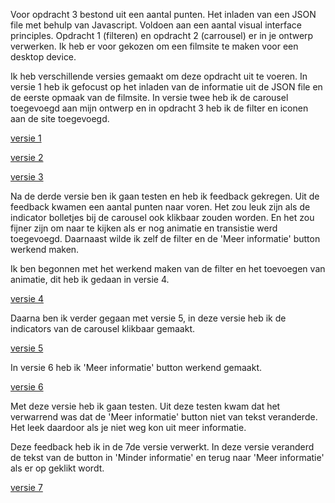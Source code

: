Voor opdracht 3 bestond uit een aantal punten. Het inladen van een JSON file met behulp van Javascript. Voldoen aan een aantal visual interface principles. Opdracht 1 (filteren) en opdracht 2 (carrousel) er in je ontwerp verwerken. Ik heb er voor gekozen om een filmsite te maken voor een desktop device.

Ik heb verschillende versies gemaakt om deze opdracht uit te voeren. In versie 1 heb ik gefocust op het inladen van de informatie uit de JSON file en de eerste opmaak van de filmsite. In versie twee heb ik de carousel toegevoegd aan mijn ontwerp en in opdracht 3 heb ik de filter en iconen aan de site toegevoegd.

[versie 1](https://lisaottenhof.github.io/Frontend-voor-Designers/Opdracht%203/versie%201)

[versie 2](https://lisaottenhof.github.io/Frontend-voor-Designers/Opdracht%203/versie%202)

[versie 3](https://lisaottenhof.github.io/Frontend-voor-Designers/Opdracht%203/versie%203)

Na de derde versie ben ik gaan testen en heb ik feedback gekregen. Uit de feedback kwamen een aantal punten naar voren.
Het zou leuk zijn als de indicator bolletjes bij de carousel ook klikbaar zouden worden. En het zou fijner zijn om naar te kijken als er nog animatie en transistie werd toegevoegd. Daarnaast wilde ik zelf de filter en de 'Meer informatie' button werkend maken. 

Ik ben begonnen met het werkend maken van de filter en het toevoegen van animatie, dit heb ik gedaan in versie 4.

[versie 4](https://lisaottenhof.github.io/Frontend-voor-Designers/Opdracht%203/versie%204)

Daarna ben ik verder gegaan met versie 5, in deze versie heb ik de indicators van de carousel klikbaar gemaakt. 

[versie 5](https://lisaottenhof.github.io/Frontend-voor-Designers/Opdracht%203/versie%205)

In versie 6 heb ik 'Meer informatie' button werkend gemaakt. 

[versie 6](https://lisaottenhof.github.io/Frontend-voor-Designers/Opdracht%203/versie%206)

Met deze versie heb ik gaan testen. Uit deze testen kwam dat het verwarrend was dat de 'Meer informatie' button niet van tekst veranderde. Het leek daardoor als je niet weg kon uit meer informatie. 

Deze feedback heb ik in de 7de versie verwerkt. In deze versie veranderd de tekst van de button in 'Minder informatie' en terug naar 'Meer informatie' als er op geklikt wordt. 

[versie 7](https://lisaottenhof.github.io/Frontend-voor-Designers/Opdracht%203/versie%207)
